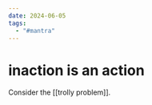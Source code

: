 ```yaml
---
date: 2024-06-05
tags:
  - "#mantra"
---
```

# inaction is an action

Consider the [[trolly problem]].

